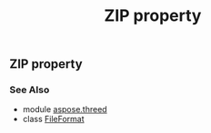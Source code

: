 ﻿---
title: ZIP property
second_title: Aspose.3D for Python via .NET API References
description: 
type: docs
weight: 540
url: /python-net/aspose.threed/fileformat/zip/
is_root: false
---

## ZIP property


### See Also
* module [aspose.threed](../../)
* class [FileFormat](/3d/python-net/aspose.threed/fileformat)
